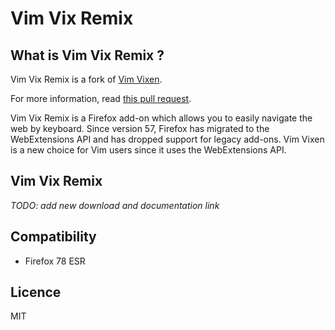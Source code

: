 # Vim Vix Remix

## What is Vim Vix Remix ?

Vim Vix Remix is a fork of [Vim Vixen](https://github.com/ueokande/vim-vixen).
<!-- This fork exist because the original repository is no longer maintained. -->
For more information, read [this pull request](https://github.com/ueokande/vim-vixen/pull/1437).

Vim Vix Remix is a Firefox add-on which allows you to easily navigate the web by
keyboard. Since version 57, Firefox has migrated to the WebExtensions API and
has dropped support for legacy add-ons. Vim Vixen is a new choice for Vim users
since it uses the WebExtensions API.

## Vim Vix Remix

*TODO: add new download and documentation link*

## Compatibility

- Firefox 78 ESR

## Licence

MIT
